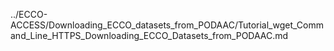 ../ECCO-ACCESS/Downloading_ECCO_datasets_from_PODAAC/Tutorial_wget_Command_Line_HTTPS_Downloading_ECCO_Datasets_from_PODAAC.md